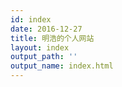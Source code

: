 ```yaml
---
id: index
date: 2016-12-27
title: 明浩的个人网站
layout: index
output_path: ''
output_name: index.html
---
```

